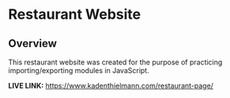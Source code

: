 # Restaurant Website

## Overview
 This restaurant website was created for the purpose of practicing importing/exporting modules in JavaScript. 

**LIVE LINK:** https://www.kadenthielmann.com/restaurant-page/
